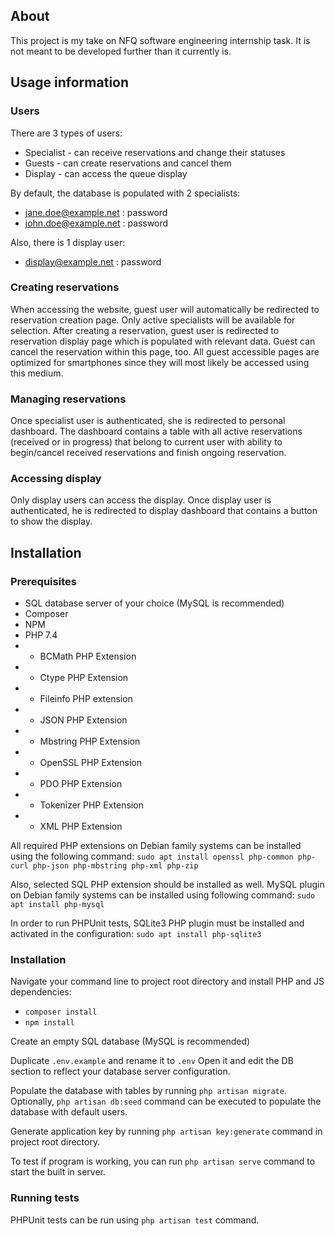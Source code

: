 ## About

This project is my take on NFQ software engineering internship task. It is not meant to be developed further than it currently is.


## Usage information

### Users
There are 3 types of users:
- Specialist - can receive reservations and change their statuses
- Guests - can create reservations and cancel them
- Display - can access the queue display

By default, the database is populated with 2 specialists:
- jane.doe@example.net : password
- john.doe@example.net : password

Also, there is 1 display user:
- display@example.net : password

### Creating reservations
When accessing the website, guest user will automatically be redirected to reservation creation page. Only active specialists will be available for selection. After creating a reservation, guest user is redirected to reservation display page which is populated with relevant data. Guest can cancel the reservation within this page, too. All guest accessible pages are optimized for smartphones since they will most likely be accessed using this medium.

### Managing reservations
Once specialist user is authenticated, she is redirected to personal dashboard. The dashboard contains a table with all active reservations (received or in progress) that belong to current user with ability to begin/cancel received reservations and finish ongoing reservation.

### Accessing display
Only display users can access the display. Once display user is authenticated, he is redirected to display dashboard that contains a button to show the display.


## Installation
### Prerequisites
- SQL database server of your choice (MySQL is recommended)
- Composer
- NPM
- PHP 7.4
- - BCMath PHP Extension
- - Ctype PHP Extension
- - Fileinfo PHP extension
- - JSON PHP Extension
- - Mbstring PHP Extension
- - OpenSSL PHP Extension
- - PDO PHP Extension
- - Tokenizer PHP Extension
- - XML PHP Extension

All required PHP extensions on Debian family systems can be installed using the following command:
```sudo apt install openssl php-common php-curl php-json php-mbstring php-xml php-zip```

Also, selected SQL PHP extension should be installed as well. MySQL plugin on Debian family systems can be installed using following command:
```sudo apt install php-mysql```

In order to run PHPUnit tests, SQLite3 PHP plugin must be installed and activated in the configuration:
```sudo apt install php-sqlite3```

### Installation
Navigate your command line to project root directory and install PHP and JS dependencies:
- `composer install`
- `npm install`

Create an empty SQL database (MySQL is recommended)

Duplicate `.env.example` and rename it to `.env`
Open it and edit the DB section to reflect your database server configuration.

Populate the database with tables by running `php artisan migrate`.
Optionally, `php artisan db:seed` command can be executed to populate the database with default users.

Generate application key by running `php artisan key:generate` command in project root directory.

To test if program is working, you can run `php artisan serve` command to start the built in server.

### Running tests
PHPUnit tests can be run using `php artisan test` command.
